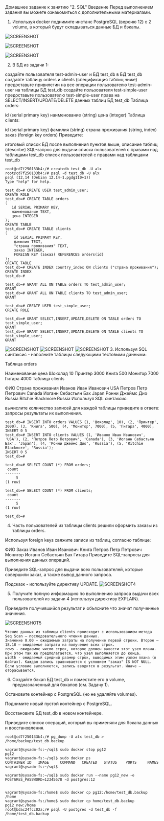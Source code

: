 Домашнее задание к занятию "2. SQL"
Введение
Перед выполнением задания вы можете ознакомиться с дополнительными материалами.

1. Используя docker поднимите инстанс PostgreSQL (версию 12) c 2 volume, в который будут складываться данные БД и бэкапы.

![SCREENSHOT]()

![SCREENSHOT]()

![SCREENSHOT]()

2. В БД из задачи 1:

создайте пользователя test-admin-user и БД test_db
в БД test_db создайте таблицу orders и clients (спeцификация таблиц ниже)
предоставьте привилегии на все операции пользователю test-admin-user на таблицы БД test_db
создайте пользователя test-simple-user
предоставьте пользователю test-simple-user права на SELECT/INSERT/UPDATE/DELETE данных таблиц БД test_db
Таблица orders:

id (serial primary key)
наименование (string)
цена (integer)
Таблица clients:

id (serial primary key)
фамилия (string)
страна проживания (string, index)
заказ (foreign key orders)
Приведите:

итоговый список БД после выполнения пунктов выше,
описание таблиц (describe)
SQL-запрос для выдачи списка пользователей с правами над таблицами test_db
список пользователей с правами над таблицами test_db


```
root@cd7f250133b4:/# createdb test_db -U alx
root@cd7f250133b4:/# psql -d test_db -U alx
psql (12.14 (Debian 12.14-1.pgdg110+1))
Type "help" for help.

test_db=# CREATE USER test_admin_user;
CREATE ROLE
test_db=# CREATE TABLE orders
(
   id SERIAL PRIMARY KEY,
   наименование TEXT,
   цена INTEGER
);
CREATE TABLE
test_db=# CREATE TABLE clients
(
    id SERIAL PRIMARY KEY,
    фамилия TEXT,
    "страна проживания" TEXT,
    заказ INTEGER,
    FOREIGN KEY (заказ) REFERENCES orders(id)
);
CREATE TABLE
test_db=# CREATE INDEX country_index ON clients ("страна проживания");
CREATE INDEX
test_db-# 

```
```
test_db=# GRANT ALL ON TABLE orders TO test_admin_user;
GRANT
test_db=# GRANT ALL ON TABLE clients TO test_admin_user;
GRANT

```
```
test_db=# CREATE USER test_simple_user;
CREATE ROLE

```
```
test_db=# GRANT SELECT,INSERT,UPDATE,DELETE ON TABLE orders TO test_simple_user;
GRANT
test_db=# GRANT SELECT,INSERT,UPDATE,DELETE ON TABLE clients TO test_simple_user;
GRANT

```
![SCREENSHOT]()
![SCREENSHOT]()
![SCREENSHOT]()
3. Используя SQL синтаксис - наполните таблицы следующими тестовыми данными:

Таблица orders

Наименование	цена
Шоколад	10
Принтер	3000
Книга	500
Монитор	7000
Гитара	4000
Таблица clients

ФИО	Страна проживания
Иванов Иван Иванович	USA
Петров Петр Петрович	Canada
Иоганн Себастьян Бах	Japan
Ронни Джеймс Дио	Russia
Ritchie Blackmore	Russia
Используя SQL синтаксис:

вычислите количество записей для каждой таблицы
приведите в ответе:
запросы
результаты их выполнения.
```
test_db=# INSERT INTO orders VALUES (1, 'Шоколад', 10), (2, 'Принтер', 3000), (3, 'Книга', 500), (4, 'Монитор', 7000), (5, 'Гитара', 4000);
INSERT 0 5
test_db=# INSERT INTO clients VALUES (1, 'Иванов Иван Иванович', 'USA'), (2, 'Петров Петр Петрович', 'Canada'), (3, 'Иоганн Себастьян Бах', 'Japan'), (4, 'Ронни Джеймс Дио', 'Russia'), (5, 'Ritchie Blackmore', 'Russia');
INSERT 0 5
test_db=# 
```

```
test_db=# SELECT COUNT (*) FROM orders;
 count 
-------
     5
(1 row)

test_db=# SELECT COUNT (*) FROM clients;
 count 
-------
     5
(1 row)

test_db=# 

```

4. Часть пользователей из таблицы clients решили оформить заказы из таблицы orders.

Используя foreign keys свяжите записи из таблиц, согласно таблице:

ФИО	Заказ
Иванов Иван Иванович	Книга
Петров Петр Петрович	Монитор
Иоганн Себастьян Бах	Гитара
Приведите SQL-запросы для выполнения данных операций.

Приведите SQL-запрос для выдачи всех пользователей, которые совершили заказ, а также вывод данного запроса.

Подсказк - используйте директиву UPDATE.
![SCREENSHOT4]()

5. Получите полную информацию по выполнению запроса выдачи всех пользователей из задачи 4 (используя директиву EXPLAIN).

Приведите получившийся результат и объясните что значат полученные значения.

![SCREENSHOT5]()
```
Чтение данных из таблицы clients происходит с использованием метода Seq Scan — последовательного чтения данных. 
Значение 0.00 — ожидаемые затраты на получение первой строки. Второе — 18.10 — ожидаемые затраты на получение всех строк. 
rows - ожидаемое число строк, которое должен вывести этот узел плана. При этом так же предполагается, что узел выполняется до конца. 
width - ожидаемый средний размер строк, выводимых этим узлом плана (в байтах). Каждая запись сравнивается с условием "заказ" IS NOT NULL. 
Если условие выполняется, запись вводится в результат. Иначе — отбрасывается.
```

6. Создайте бэкап БД test_db и поместите его в volume, предназначенный для бэкапов (см. Задачу 1).

Остановите контейнер с PostgreSQL (но не удаляйте volumes).

Поднимите новый пустой контейнер с PostgreSQL.

Восстановите БД test_db в новом контейнере.

Приведите список операций, который вы применяли для бэкапа данных и восстановления.

```
root@cd7f250133b4:/# pg_dump -U alx test_db > /home/backup/test_db.backup
```
```
vagrant@sysadm-fs:~/sql$ sudo docker stop pg12
pg12
vagrant@sysadm-fs:~/sql$ sudo docker ps
CONTAINER ID   IMAGE     COMMAND   CREATED   STATUS    PORTS     NAMES
vagrant@sysadm-fs:~/sql$ 

```
```
vagrant@sysadm-fs:~/sql$ sudo docker run --name pg12_new -e POSTGRES_PASSWORD=12345678 -d postgres:12
```
```

vagrant@sysadm-fs:/home$ sudo docker cp pg12:/home/test_db.backup /home
vagrant@sysadm-fs:/home$ sudo docker cp home/test_db.backup pg12_new:/home
root@bdac24fcc02a:/# psql -U postgres -d test_db -f /home/test_db.backup
```
